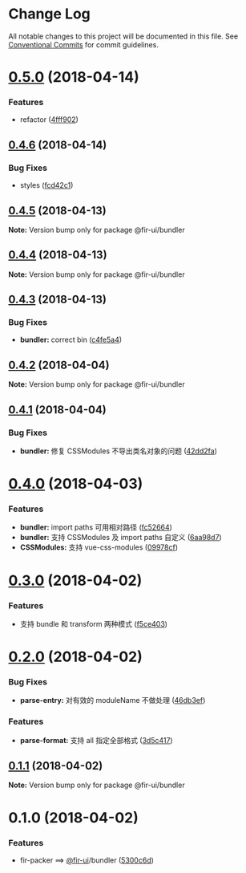 # Change Log

All notable changes to this project will be documented in this file.
See [Conventional Commits](https://conventionalcommits.org) for commit guidelines.

<a name="0.5.0"></a>
# [0.5.0](https://github.com/fjc0k/fir-ui/compare/@fir-ui/bundler@0.4.6...@fir-ui/bundler@0.5.0) (2018-04-14)


### Features

* refactor ([4fff902](https://github.com/fjc0k/fir-ui/commit/4fff902))




<a name="0.4.6"></a>
## [0.4.6](https://github.com/fjc0k/fir-ui/compare/@fir-ui/bundler@0.4.5...@fir-ui/bundler@0.4.6) (2018-04-14)


### Bug Fixes

* styles ([fcd42c1](https://github.com/fjc0k/fir-ui/commit/fcd42c1))




<a name="0.4.5"></a>
## [0.4.5](https://github.com/fjc0k/fir-ui/compare/@fir-ui/bundler@0.4.4...@fir-ui/bundler@0.4.5) (2018-04-13)




**Note:** Version bump only for package @fir-ui/bundler

<a name="0.4.4"></a>
## [0.4.4](https://github.com/fjc0k/fir-ui/compare/@fir-ui/bundler@0.4.3...@fir-ui/bundler@0.4.4) (2018-04-13)




**Note:** Version bump only for package @fir-ui/bundler

<a name="0.4.3"></a>
## [0.4.3](https://github.com/fjc0k/fir-ui/compare/@fir-ui/bundler@0.4.2...@fir-ui/bundler@0.4.3) (2018-04-13)


### Bug Fixes

* **bundler:** correct bin ([c4fe5a4](https://github.com/fjc0k/fir-ui/commit/c4fe5a4))




<a name="0.4.2"></a>
## [0.4.2](https://github.com/fjc0k/fir-ui/compare/@fir-ui/bundler@0.4.1...@fir-ui/bundler@0.4.2) (2018-04-04)




**Note:** Version bump only for package @fir-ui/bundler

<a name="0.4.1"></a>
## [0.4.1](https://github.com/fjc0k/fir-ui/compare/@fir-ui/bundler@0.4.0...@fir-ui/bundler@0.4.1) (2018-04-04)


### Bug Fixes

* **bundler:** 修复 CSSModules 不导出类名对象的问题 ([42dd2fa](https://github.com/fjc0k/fir-ui/commit/42dd2fa))




<a name="0.4.0"></a>
# [0.4.0](https://github.com/fjc0k/fir-ui/compare/@fir-ui/bundler@0.3.0...@fir-ui/bundler@0.4.0) (2018-04-03)


### Features

* **bundler:** import paths 可用相对路径 ([fc52664](https://github.com/fjc0k/fir-ui/commit/fc52664))
* **bundler:** 支持 CSSModules 及 import paths 自定义 ([6aa98d7](https://github.com/fjc0k/fir-ui/commit/6aa98d7))
* **CSSModules:** 支持 vue-css-modules ([09978cf](https://github.com/fjc0k/fir-ui/commit/09978cf))




<a name="0.3.0"></a>
# [0.3.0](https://github.com/fjc0k/fir-ui/compare/@fir-ui/bundler@0.2.0...@fir-ui/bundler@0.3.0) (2018-04-02)


### Features

* 支持 bundle 和 transform 两种模式 ([f5ce403](https://github.com/fjc0k/fir-ui/commit/f5ce403))




<a name="0.2.0"></a>
# [0.2.0](https://github.com/fjc0k/fir-ui/compare/@fir-ui/bundler@0.1.1...@fir-ui/bundler@0.2.0) (2018-04-02)


### Bug Fixes

* **parse-entry:** 对有效的 moduleName 不做处理 ([46db3ef](https://github.com/fjc0k/fir-ui/commit/46db3ef))


### Features

* **parse-format:** 支持 all 指定全部格式 ([3d5c417](https://github.com/fjc0k/fir-ui/commit/3d5c417))




<a name="0.1.1"></a>
## [0.1.1](https://github.com/fjc0k/fir-ui/compare/@fir-ui/bundler@0.1.0...@fir-ui/bundler@0.1.1) (2018-04-02)




**Note:** Version bump only for package @fir-ui/bundler

<a name="0.1.0"></a>
# 0.1.0 (2018-04-02)


### Features

* fir-packer ==> [@fir-ui](https://github.com/fir-ui)/bundler ([5300c6d](https://github.com/fjc0k/fir-ui/commit/5300c6d))
